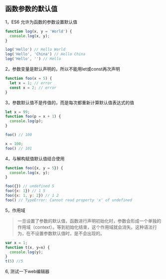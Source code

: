 ## 函数参数的默认值
1，ES6 允许为函数的参数设置默认值
```js
function log(x, y = 'World') {
  console.log(x, y);
}

log('Hello') // Hello World
log('Hello', 'China') // Hello China
log('Hello', '') // Hello
```
2，参数变量是默认声明的，所以不能用let或const再次声明

```js
function foo(x = 5) {
  let x = 1; // error
  const x = 2; // error
}
```

3，参数默认值不是传值的，而是每次都重新计算默认值表达式的值
```js
let x = 99;
function foo(p = x + 1) {
  console.log(p);
}

foo() // 100

x = 100;
foo() // 101
```

4，与解构赋值默认值结合使用
```js
function foo({x, y = 5}) {
  console.log(x, y);
}

foo({}) // undefined 5
foo({x: 1}) // 1 5
foo({x: 1, y: 2}) // 1 2
foo() // TypeError: Cannot read property 'x' of undefined
```

5，作用域
> 一旦设置了参数的默认值，函数进行声明初始化时，参数会形成一个单独的作用域（context）。等到初始化结束，这个作用域就会消失。这种语法行为，在不设置参数默认值时，是不会出现的。
```js
var x = 1;
function t(x, y=x) {
  console.log(y);
}
t(5) //5
```

6, 测试一下web编辑器